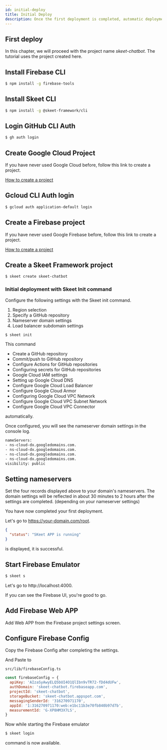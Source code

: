 ```yaml
---
id: initial-deploy
title: Initial Deploy
description: Once the first deployment is completed, automatic deployment by CI/CD will be triggered from subsequent commits
---
```


## First deploy

In this chapter, we will proceed with the project name _skeet-chatbot_.
The tutorial uses the project created here.

## Install Firebase CLI

```bash
$ npm install -g firebase-tools
```

## Install Skeet CLI

```bash
$ npm install -g @skeet-framework/cli
```

## Login GitHub CLI Auth

```bash
$ gh auth login
```

## Create Google Cloud Project

If you have never used Google Cloud before, follow this link to create a project.

[How to create a project](https://cloud.google.com/resource-manager/docs/creating-managing-projects)

## Gcloud CLI Auth login

```bash
$ gcloud auth application-default login
```

## Create a Firebase project

If you have never used Google Firebase before, follow this link to create a project.

[How to create a project](https://firebase.google.com/docs/projects/learn-more?hl=en)

## Create a Skeet Framework project

```bash
$ skeet create skeet-chatbot
```

### Initial deployment with Skeet Init command

Configure the following settings with the Skeet init command.

1. Region selection
2. Specify a GitHub repository
3. Nameserver domain settings
4. Load balancer subdomain settings

```bash
$ skeet init
```

This command

- Create a GitHub repository
- Commit/push to GitHub repository
- Configure Actions for GitHub repositories
- Configuring secrets for GitHub repositories
- Google Cloud IAM settings
- Setting up Google Cloud DNS
- Configure Google Cloud Load Balancer
- Configure Google Cloud Armor
- Configuring Google Cloud VPC Network
- Configure Google Cloud VPC Subnet Network
- Configure Google Cloud VPC Connector

automatically.

Once configured, you will see the nameserver domain settings in the console log.

```bash
nameServers:
- ns-cloud-dx.googledomains.com.
- ns-cloud-dx.googledomains.com.
- ns-cloud-dx.googledomains.com.
- ns-cloud-dx.googledomains.com.
visibility: public
```

## Setting nameservers

Set the four records displayed above to your domain's nameservers.
The domain settings will be reflected in about 30 minutes to 2 hours after the settings are completed. (depending on your nameserver settings)

You have now completed your first deployment.

Let's go to https://your-domain.com/root.

```json
{
  "status": "SKeet APP is running"
}
```

is displayed, it is successful.

## Start Firebase Emulator

```bash
$ skeet s
```

Let's go to http://localhost:4000.

If you can see the Firebase UI, you're good to go.

## Add Firebase Web APP

Add Web APP from the Firebase project settings screen.

## Configure Firebase Config

Copy the Firebase Config after completing the settings.

And Paste to

`src/lib/firebaseConfig.ts`

```javascript
const firebaseConfig = {
  apiKey: 'AIzaSyAwyELQ5bUI4O1QlIbn9vTR72-fDd4dUFw',
  authDomain: 'skeet-chatbot.firebaseapp.com',
  projectId: 'skeet-chatbot',
  storageBucket: 'skeet-chatbot.appspot.com',
  messagingSenderId: '316270971170',
  appId: '1:316270971170:web:e1bc11b3e70fb840b97d7b',
  measurementId: 'G-XP8HM3X7LS',
}
```

Now while starting the Firebase emulator

```bash
$ skeet login
```

command is now available.
